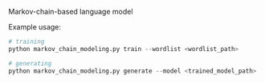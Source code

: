 Markov-chain-based language model

Example usage:

```python
# training
python markov_chain_modeling.py train --wordlist <wordlist_path>
```

```python
# generating
python markov_chain_modeling.py generate --model <trained_model_path>
```
